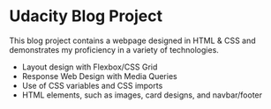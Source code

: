 ﻿# Udacity Blog Project

This blog project contains a webpage designed in HTML & CSS and demonstrates my proficiency in a variety of technologies.
* Layout design with Flexbox/CSS Grid
* Response Web Design with Media Queries
* Use of CSS variables and CSS imports
* HTML elements, such as images, card designs, and navbar/footer


